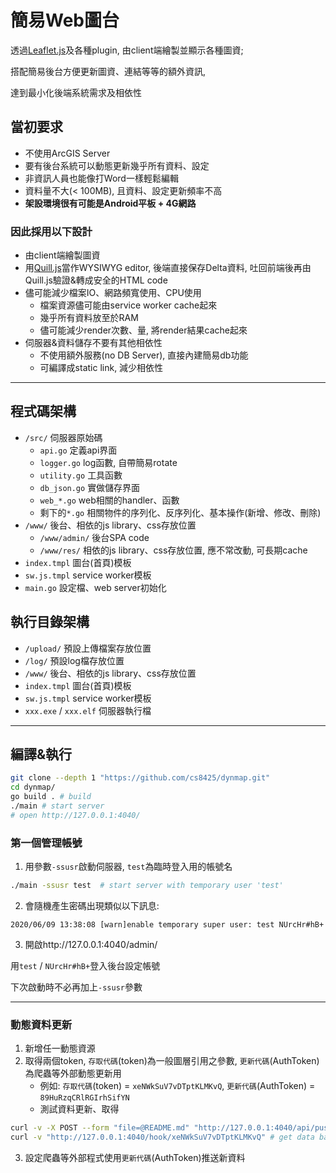 # 簡易Web圖台
透過[Leaflet.js](https://leafletjs.com/)及各種plugin, 由client端繪製並顯示各種圖資;

搭配簡易後台方便更新圖資、連結等等的額外資訊,

達到最小化後端系統需求及相依性


## 當初要求
* 不使用ArcGIS Server
* 要有後台系統可以動態更新幾乎所有資料、設定
* 非資訊人員也能像打Word一樣輕鬆編輯
* 資料量不大(< 100MB), 且資料、設定更新頻率不高
* **架設環境很有可能是Android平板 + 4G網路**

### 因此採用以下設計
* 由client端繪製圖資
* 用[Quill.js](https://quilljs.com/)當作WYSIWYG editor, 後端直接保存Delta資料, 吐回前端後再由Quill.js驗證&轉成安全的HTML code
* 儘可能減少檔案IO、網路頻寬使用、CPU使用
	* 檔案資源儘可能由service worker cache起來
	* 幾乎所有資料放至於RAM
	* 儘可能減少render次數、量, 將render結果cache起來
* 伺服器&資料儲存不要有其他相依性
	* 不使用額外服務(no DB Server), 直接內建簡易db功能
	* 可編譯成static link, 減少相依性


----

## 程式碼架構
* `/src/` 伺服器原始碼
	* `api.go` 定義api界面
	* `logger.go` log函數, 自帶簡易rotate
	* `utility.go` 工具函數
	* `db_json.go` 實做儲存界面
	* `web_*.go` web相關的handler、函數
	* 剩下的`*.go` 相關物件的序列化、反序列化、基本操作(新增、修改、刪除)
* `/www/` 後台、相依的js library、css存放位置
	* `/www/admin/` 後台SPA code
	* `/www/res/` 相依的js library、css存放位置, 應不常改動, 可長期cache
* `index.tmpl` 圖台(首頁)模板
* `sw.js.tmpl` service worker模板
* `main.go` 設定檔、web server初始化

## 執行目錄架構
* `/upload/` 預設上傳檔案存放位置
* `/log/` 預設log檔存放位置
* `/www/` 後台、相依的js library、css存放位置
* `index.tmpl` 圖台(首頁)模板
* `sw.js.tmpl` service worker模板
* `xxx.exe` / `xxx.elf` 伺服器執行檔

----

## 編譯&執行

```bash
git clone --depth 1 "https://github.com/cs8425/dynmap.git"
cd dynmap/
go build . # build
./main # start server
# open http://127.0.0.1:4040/
```

### 第一個管理帳號
1. 用參數`-ssusr`啟動伺服器, `test`為臨時登入用的帳號名
```bash
./main -ssusr test  # start server with temporary user 'test'
```

2. 會隨機產生密碼出現類似以下訊息:
```
2020/06/09 13:38:08 [warn]enable temporary super user: test NUrcHr#hB+
```

3. 開啟http://127.0.0.1:4040/admin/

用`test` / `NUrcHr#hB+`登入後台設定帳號

下次啟動時不必再加上`-ssusr`參數

----

### 動態資料更新

1. 新增任一動態資源
2. 取得兩個token, `存取代碼`(token)為一般圖層引用之參數, `更新代碼`(AuthToken)為爬蟲等外部動態更新用
	* 例如: `存取代碼`(token) = `xeNWkSuV7vDTptKLMKvQ`, `更新代碼`(AuthToken) = `89HuRzqCRlRGIrhSifYN`
	* 測試資料更新、取得
```bash
curl -v -X POST --form "file=@README.md" "http://127.0.0.1:4040/api/push/89HuRzqCRlRGIrhSifYN" # send README.md
curl -v "http://127.0.0.1:4040/hook/xeNWkSuV7vDTptKLMKvQ" # get data back
```
3. 設定爬蟲等外部程式使用`更新代碼`(AuthToken)推送新資料

